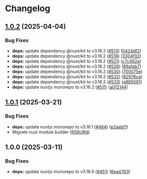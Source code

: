 # Changelog

## [1.0.2](https://github.com/gbicou/prosemirror-render/compare/prosemirror-render-v1.0.1...prosemirror-render-v1.0.2) (2025-04-04)


### Bug Fixes

* **deps:** update dependency @nuxt/kit to v3.16.2 ([#513](https://github.com/gbicou/prosemirror-render/issues/513)) ([0424df2](https://github.com/gbicou/prosemirror-render/commit/0424df288570aed783dfae2acedc8558fcf2c103))
* **deps:** update dependency @nuxt/kit to v3.16.2 ([#519](https://github.com/gbicou/prosemirror-render/issues/519)) ([3304f02](https://github.com/gbicou/prosemirror-render/commit/3304f024ace0a940b39f57bcc7b8c202c159c9f8))
* **deps:** update dependency @nuxt/kit to v3.16.2 ([#521](https://github.com/gbicou/prosemirror-render/issues/521)) ([c7c492e](https://github.com/gbicou/prosemirror-render/commit/c7c492ea82154ea318878587f8b6b3e0725511a2))
* **deps:** update dependency @nuxt/kit to v3.16.2 ([#526](https://github.com/gbicou/prosemirror-render/issues/526)) ([89afab7](https://github.com/gbicou/prosemirror-render/commit/89afab75db0c4c7e42059c95b1e225f741343fde))
* **deps:** update dependency @nuxt/kit to v3.16.2 ([#530](https://github.com/gbicou/prosemirror-render/issues/530)) ([700075e](https://github.com/gbicou/prosemirror-render/commit/700075efd8be26b9e86fd9a512a1f06e301c0039))
* **deps:** update dependency @nuxt/kit to v3.16.2 ([#532](https://github.com/gbicou/prosemirror-render/issues/532)) ([82976ca](https://github.com/gbicou/prosemirror-render/commit/82976ca9c5b0264082b9f666e6282e4086143697))
* **deps:** update dependency @nuxt/kit to v3.16.2 ([#533](https://github.com/gbicou/prosemirror-render/issues/533)) ([a885081](https://github.com/gbicou/prosemirror-render/commit/a885081e278ee957e6fdf1c8c83128bada53bf1e))
* **deps:** update nuxtjs monorepo to v3.16.2 ([#511](https://github.com/gbicou/prosemirror-render/issues/511)) ([a012144](https://github.com/gbicou/prosemirror-render/commit/a01214443678070a5f0c05019d7674a63852ce7e))

## [1.0.1](https://github.com/gbicou/prosemirror-render/compare/prosemirror-render-v1.0.0...prosemirror-render-v1.0.1) (2025-03-21)


### Bug Fixes

* **deps:** update nuxtjs monorepo to v3.16.1 ([#484](https://github.com/gbicou/prosemirror-render/issues/484)) ([e2aebf1](https://github.com/gbicou/prosemirror-render/commit/e2aebf10d49d821e92f38dd958e3c004c1f270b2))
* Migrate nuxt module builder ([659c9fd](https://github.com/gbicou/prosemirror-render/commit/659c9fd39a1455d8b350218eb56f55c7833e6829))

## 1.0.0 (2025-03-11)


### Bug Fixes

* **deps:** update nuxtjs monorepo to v3.16.0 ([#451](https://github.com/gbicou/prosemirror-render/issues/451)) ([6ea4763](https://github.com/gbicou/prosemirror-render/commit/6ea4763a0d76978721b6a37f7e042beaf2723cc3))

